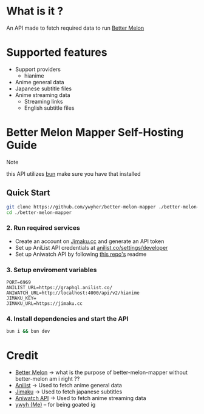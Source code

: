 # What is it ?
An API made to fetch required data to run [Better Melon](https://github.com/ywyher/better-melon)

# Supported features
- Support providers
  - hianime
- Anime general data
- Japanese subtitle files
- Anime streaming data
  - Streaming links
  - English subtitle files

# Better Melon Mapper Self-Hosting Guide
> [!note]
> this API utilizes [bun](https://bun.sh) make sure you have that installed

## Quick Start

```sh
git clone https://github.com/ywyher/better-melon-mapper ./better-melon-mapper
cd ./better-melon-mapper
```

### 2. Run required services
- Create an account on [Jimaku.cc](https://jimaku.cc) and generate an API token
- Set up AniList API credentials at [anilist.co/settings/developer](https://anilist.co/settings/developer)
- Set up Aniwatch API by following [this repo's](https://github.com/ghoshRitesh12/aniwatch-api) readme

### 3. Setup enviroment variables
```.env
PORT=6969
ANILIST_URL=https://graphql.anilist.co/
ANIWATCH_URL=http://localhost:4000/api/v2/hianime
JIMAKU_KEY=
JIMAKU_URL=https://jimaku.cc
```

### 4. Install dependencies and start the API
```sh
bun i && bun dev
```

# Credit
- [Better Melon](https://github.com/ywyher/better-melon) -> what is the purpose of better-melon-mapper without better-melon am i right ??
- [Anilist](https://anilist.co/) -> Used to fetch anime general data
- [Jimaku](https://jimaku.cc/) -> Used to fetch japanese subtitles
- [Aniwatch API](https://github.com/ghoshRitesh12/aniwatch-api) -> Used to fetch anime streaming data
- [ywyh (Me)](https://github.com/ywyher) – for being goated ig
